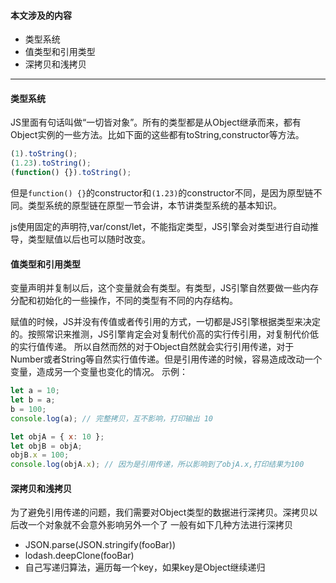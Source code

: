 #### 本文涉及的内容
* 类型系统
* 值类型和引用类型
* 深拷贝和浅拷贝

----

#### 类型系统

JS里面有句话叫做“一切皆对象”。所有的类型都是从Object继承而来，都有Object实例的一些方法。比如下面的这些都有toString,constructor等方法。
```JavaScript
(1).toString();
(1.23).toString();
(function() {}).toString();
```
但是`function() {}`的constructor和`(1.23)`的constructor不同，是因为原型链不同。类型系统的原型链在原型一节会讲，本节讲类型系统的基本知识。

js使用固定的声明符,var/const/let，不能指定类型，JS引擎会对类型进行自动推导，类型赋值以后也可以随时改变。

#### 值类型和引用类型

变量声明并复制以后，这个变量就会有类型。有类型，JS引擎自然要做一些内存分配和初始化的一些操作，不同的类型有不同的内存结构。

赋值的时候，JS并没有传值或者传引用的方式，一切都是JS引擎根据类型来决定的。按照常识来推测，JS引擎肯定会对复制代价高的实行传引用，对复制代价低的实行值传递。
所以自然而然的对于Object自然就会实行引用传递，对于Number或者String等自然实行值传递。但是引用传递的时候，容易造成改动一个变量，造成另一个变量也变化的情况。
示例：
```JavaScript
let a = 10;
let b = a;
b = 100;
console.log(a); // 完整拷贝，互不影响，打印输出 10

let objA = { x: 10 };
let objB = objA;
objB.x = 100;
console.log(objA.x); // 因为是引用传递，所以影响到了objA.x,打印结果为100
```

#### 深拷贝和浅拷贝

为了避免引用传递的问题，我们需要对Object类型的数据进行深拷贝。深拷贝以后改一个对象就不会意外影响另外一个了
一般有如下几种方法进行深拷贝
* JSON.parse(JSON.stringify(fooBar))
* lodash.deepClone(fooBar)
* 自己写递归算法，遍历每一个key，如果key是Object继续递归
